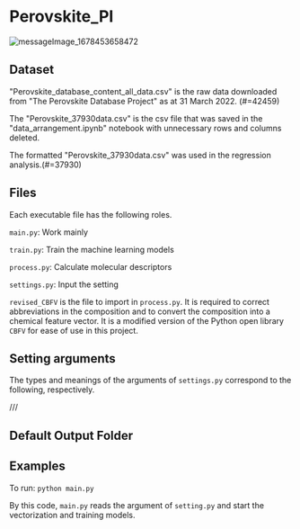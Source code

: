 # Perovskite_PI
![messageImage_1678453658472](https://user-images.githubusercontent.com/79046839/224325508-e5f4116d-0061-4d6a-9eda-d0180c956995.jpg)

## Dataset
"Perovskite_database_content_all_data.csv" is the raw data downloaded from "The Perovskite Database Project" as at 31 March 2022. (#=42459)

The "Perovskite_37930data.csv" is the csv file that was saved in the "data_arrangement.ipynb" notebook with unnecessary rows and columns deleted.

The formatted "Perovskite_37930data.csv" was used in the regression analysis.(#=37930)

## Files
Each executable file has the following roles.

`main.py`: Work mainly

`train.py`: Train the machine learning models

`process.py`: Calculate molecular descriptors

`settings.py`: Input the setting

`revised_CBFV` is the file to import in `process.py`.
It is required to correct abbreviations in the composition and to convert the composition into a chemical feature vector.
It is a modified version of the Python open library `CBFV` for ease of use in this project.

## Setting arguments
The types and meanings of the arguments of `settings.py` correspond to the following, respectively.

///


## Default Output Folder


## Examples
To run:
`python main.py`

By this code, `main.py` reads the argument of `setting.py` and start the vectorization and training models.

